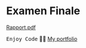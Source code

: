 # Examen Finale

[Rapport.pdf](https://github.com/Ayoub-etoullali/Practical-Activities-Parallel-Processing-BigData/files/13765787/Rapport.pdf)

<kbd>Enjoy Code</kbd> 👨‍💻
[My portfolio](https://ayoub-etoullali.netlify.app/)
